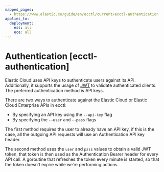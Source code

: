```yaml
---
mapped_pages:
  - https://www.elastic.co/guide/en/ecctl/current/ecctl-authentication.html
applies_to:
  deployment:
    ess: all
    ece: all
---
```


# Authentication [ecctl-authentication]

Elastic Cloud uses API keys to authenticate users against its API. Additionally, it supports the usage of [JWT](https://jwt.io/) to validate authenticated clients. The preferred authentication method is API keys.

There are two ways to authenticate against the Elastic Cloud or Elastic Cloud Enterprise APIs in ecctl:

* By specifying an API key using the `--api-key` flag
* By specifying the `--user` and `--pass` flags

The first method requires the user to already have an API key, if this is the case, all the outgoing API requests will use an Authentication API key header.

The second method uses the `user` and `pass` values to obtain a valid JWT token, that token is then used as the Authentication Bearer header for every API call. A goroutine that refreshes the token every minute is started, so that the token doesn’t expire while we’re performing actions.

